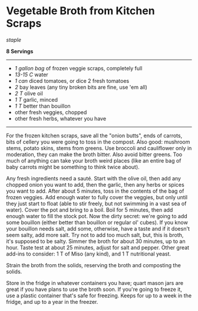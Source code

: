 # Vegetable Broth from Kitchen Scraps

*staple*

**8 Servings**

---

- *1 gallon bag* of frozen veggie scraps, completely full
- *13-15 C* water
- *1 can* diced tomatoes, or dice 2 fresh tomatoes
- *2* bay leaves (any tiny broken bits are fine, use 'em all)
- *2 T* olive oil
- *1 T* garlic, minced
- *1 T* better than bouillon
- other fresh veggies, chopped
- other fresh herbs, whatever you have

---

For the frozen kitchen scraps, save all the "onion butts", ends of carrots, bits
of cellery you were going to toss in the compost. Also good: mushroom stems,
potato skins, stems from greens. Use broccoli and cauliflower only in
moderation, they can make the broth bitter. Also avoid bitter greens. Too much
of anything can take your broth weird places (like an entire bag of baby carrots
might be something to think twice about).

Any fresh ingredients need a sauté. Start with the olive oil, then add any
chopped onion you want to add, then the garlic, then any herbs or spices you
want to add. After about 5 minutes, toss in the contents of the bag of frozen
veggies. Add enough water to fully cover the veggies, but only until they just
start to float (able to stir freely, but not swimming in a vast sea of water).
Cover the pot and bring to a boil. Boil for 5 minutes, then add enough water to
fill the stock pot. Now the dirty secret: we're going to add some bouillon
(either better than bouillon or regular ol' cubes). If you know your bouillon
needs salt, add some, otherwise, have a taste and if it doesn't seem salty, add
more salt. Try not to add too much salt, but, this is broth, it's supposed to be
salty. Simmer the broth for about 30 minutes, up to an hour. Taste test at about
25 minutes, adjust for salt and pepper. Other great add-ins to consider: 1 T of
Miso (any kind), and 1 T nutritional yeast.

Strain the broth from the solids, reserving the broth and composting the solids.

Store in the fridge in whatever containers you have; quart mason jars are great
if you have plans to use the broth soon. If you're going to freeze it, use a
plastic container that's safe for freezing. Keeps for up to a week in the
fridge, and up to a year in the freezer.

